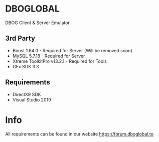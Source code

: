 # DBOGLOBAL
 DBOG Client & Server Emulator

## 3rd Party
- Boost 1.64.0 - Required for Server (Will be removed soon)
- MySQL 5.7.18 - Required for Server
- Xtreme ToolkitPro v13.2.1 - Required for Tools
- GFx SDK 3.3

## Requirements
- DirectX9 SDK
- Visual Studio 2019


# Info
 All requirements can be found in our website https://forum.dboglobal.to